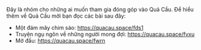 Đây là nhóm cho những ai muốn tham gia đóng góp vào Quả Cầu. Để hiểu thêm về Quả Cầu mời bạn đọc các bài sau đây:
- Một đám mây chim sáo: https://quacau.space/fds1
- Truyện ngụ ngôn về những người mong đợi: https://quacau.space/fvxu
- Mở đầu: https://quacau.space/fwrn